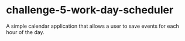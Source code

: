 # challenge-5-work-day-scheduler
A simple calendar application that allows a user to save events for each hour of the day. 
